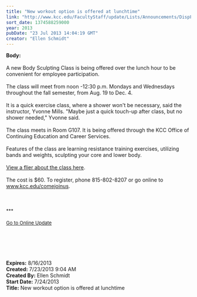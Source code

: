 ```yaml
---
title: "New workout option is offered at lunchtime"
link: "http://www.kcc.edu/FacultyStaff/update/Lists/Announcements/DispForm.aspx?ID=1172"
sort_date: 1374588259000
year: 2013
pubDate: "23 Jul 2013 14:04:19 GMT"
creator: "Ellen Schmidt"
---
```


<div><b>Body:</b> <div class="ExternalClass215AA360E4024780B591EC4A9D3CA3E1">
<div><br />A new Body Sculpting Class is being offered over the lunch hour to be convenient for employee participation.</div>
<div><br />The class will meet from noon -12:30 p.m. Mondays and Wednesdays throughout the fall semester, from Aug. 19 to Dec. 4.</div>
<div> </div>
<div>It is a quick exercise class, where a shower won't be necessary, said the instructor, Yvonne Mills. &quot;Maybe just a quick touch-up after class, but no shower needed,&quot; Yvonne said.</div>
<div> </div>
<div>The class meets in Room G107. It is being offered through the KCC Office of Continuing Education and Career Services.</div>
<div><br />Features of the class are learning resistance training exercises, utilizing bands and weights, sculpting your core and lower body.</div>
<div><br /><a href="/FacultyStaff/update/Documents/body-sculpting-flier-2013.pdf">View a flier about the class here</a>.</div>
<div><br />The cost is $60. To register, phone 815-802-8207 or go online to <a href="/comejoinus">www.kcc.edu/comejoinus</a>.</div>
<div> </div>
<div> </div>
<div></div>
<div>
<div><br />
<div></div>
<div>
<div>
<div></div>
<div><font size="2">***</font></div>
<div><font size="2"></font> </div>
<div><font size="2"></font></div>
<div><font size="2"></font></div>
<div><font size="2"><a href="/FacultyStaff/update/Pages/dailyupdate.aspx">Go to Online Update</a></font></div>
<div><font size="2"></font></div></div></div></div></div>
<p> </p>
<p> </p>
<div><br /></div></div></div>
<div><b>Expires:</b> 8/16/2013</div>
<div><b>Created:</b> 7/23/2013 9:04 AM</div>
<div><b>Created By:</b> Ellen Schmidt</div>
<div><b>Start Date:</b> 7/24/2013</div>
<div><b>Title:</b> New workout option is offered at lunchtime</div>
